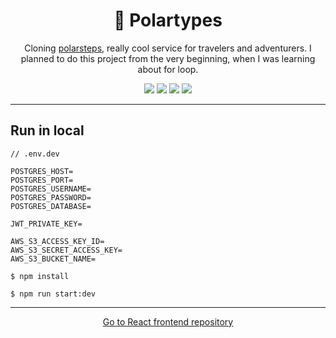 <h1 align="center">🧭 Polartypes</h1>
<p align="center">Cloning <a href="https://www.polarsteps.com/" target="_blank">polarsteps</a>, really cool service for travelers and adventurers. I planned to do this project from the very beginning, when I was learning about for loop.</p>
<div align="center">
    <img src="https://img.shields.io/github/languages/top/jonganebski/polartypes-backend?style=flat"/>
    <img src="https://img.shields.io/github/languages/code-size/jonganebski/polartypes-backend?style=flat"/>
    <img src="https://img.shields.io/github/last-commit/jonganebski/polartypes-backend?style=flat"/>
    <img src="https://img.shields.io/github/stars/jonganebski/polartypes-backend?style=flat"/>
</div>

---

## Run in local

```
// .env.dev

POSTGRES_HOST=
POSTGRES_PORT=
POSTGRES_USERNAME=
POSTGRES_PASSWORD=
POSTGRES_DATABASE=

JWT_PRIVATE_KEY=

AWS_S3_ACCESS_KEY_ID=
AWS_S3_SECRET_ACCESS_KEY=
AWS_S3_BUCKET_NAME=
```

```console
$ npm install 

$ npm run start:dev
```

---

<p align="center">
<a href="https://github.com/jonganebski/polartypes-frontend" target="_blank">Go to React frontend repository</a>
</p>
